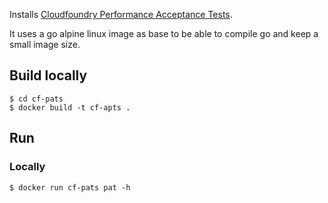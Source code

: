 Installs [Cloudfoundry Performance Acceptance Tests](https://github.com/cloudfoundry-incubator/pat).

It uses a go alpine linux image as base to be able to compile go and keep a small image size.

## Build locally

```
$ cd cf-pats
$ docker build -t cf-apts .
```

## Run

### Locally

```
$ docker run cf-pats pat -h
```


